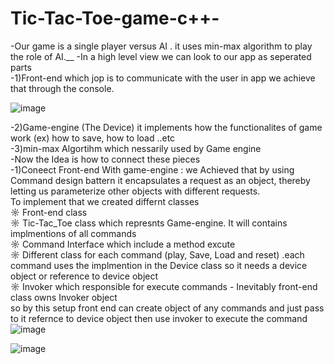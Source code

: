# Tic-Tac-Toe-game-c++-
-Our game is a single player versus AI . it uses min-max algorithm to play the role of AI.__
-In a high level view we can look to our app as seperated parts<br />
  -1)Front-end which jop is to communicate with the user in app we achieve that through the console.<br />
  
  ![image](https://github.com/saeedmabrouk21/Tic-Tac-Toe-game-cpp/assets/73306180/117f5536-aba2-474c-933c-6d52fb1fcbdc)
  
  -2)Game-engine (The Device) it implements how the functionalites of game work (ex) how to save, how to load ..etc<br />
  -3)min-max Algortihm which nessarily used by Game engine <br />
-Now the Idea is how to connect these pieces<br />
  -1)Coneect Front-end With game-engine : we Achieved that by using Command design battern it  encapsulates a request as an object, thereby letting us parameterize other objects with different requests.<br />
      To implement that we created differnt classes<br />
      ☼ Front-end class <br />
      ☼ Tic-Tac_Toe class which represnts Game-engine. It will contains implmentions of all commands<br />
      ☼ Command Interface which include a method excute<br />
      ☼ Different class for each command (play, Save, Load and reset) .each command uses the implmention in the Device class so it needs a device object or reference to device object<br />
      ☼ Invoker which responsible for execute commands - Inevitably front-end class owns Invoker object<br />
    so by this setup front end can create object of any commands and just pass to it refernce to device object then use invoker to execute the command<br />
    ![image](https://github.com/saeedmabrouk21/Tic-Tac-Toe-game-cpp/assets/73306180/ee32d829-b3ff-4af7-b9bd-1412896e92d8)



  
![image](https://github.com/saeedmabrouk21/Tic-Tac-Toe-game-cpp/assets/73306180/85298d2d-fb6a-40c1-9312-c0034d6c44c6)


